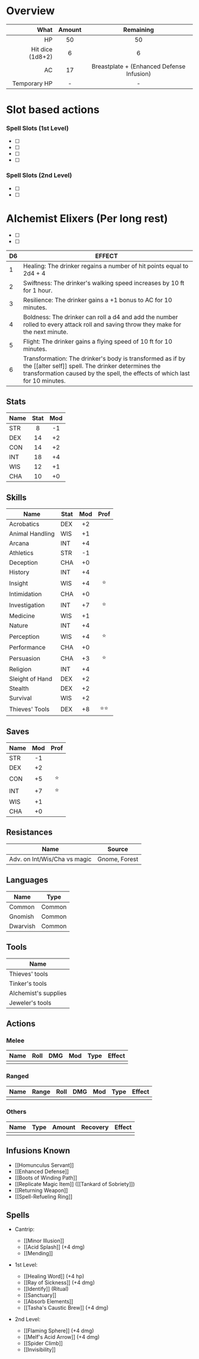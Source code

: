 # Overview
|             What | Amount |                 Remaining                 |
| ----------------:|:------:|:-----------------------------------------:|
|               HP |   50   |                    50                     | 
| Hit dice (1d8+2) |   6    |                     6                     |
|               AC |   17   | Breastplate + (Enhanced Defense Infusion) |
|     Temporary HP |   -    |                     -                     |

# Slot based actions
### Spell Slots (1st Level)
- [ ] 
- [ ] 
- [ ]  
- [ ] 
### Spell Slots (2nd Level)
- [ ] 
- [ ] 

# Alchemist Elixers (Per long rest)
- [ ] 
- [ ] 

| D6  | EFFECT                                                                                                                                                                                    |
| --- | ----------------------------------------------------------------------------------------------------------------------------------------------------------------------------------------- |
| 1   | Healing: The drinker regains a number of hit points equal to 2d4 + 4                                                                                             |
| 2   | Swiftness: The drinker's walking speed increases by 10 ft for 1 hour.                                                                                                                     |
| 3   | Resilience: The drinker gains a +1 bonus to AC for 10 minutes.                                                                                                                            |
| 4   | Boldness: The drinker can roll a d4 and add the number rolled to every attack roll and saving throw they make for the next minute.                                                        |
| 5   | Flight: The drinker gains a flying speed of 10 ft for 10 minutes.                                                                                                                         |
| 6   | Transformation: The drinker's body is transformed as if by the [[alter self]] spell. The drinker determines the transformation caused by the spell, the effects of which last for 10 minutes. |
## Stats
| Name | Stat | Mod |
| ---- |:----:|:---:|
| STR  |  8   | -1  |
| DEX  |  14  | +2  |
| CON  |  14  | +2  |
| INT  |  18  | +4  |
| WIS  |  12  | +1  |
| CHA  |  10  | +0  |

## Skills
| Name            | Stat | Mod |  Prof  |
| --------------- | ---- |:---:|:------:|
| Acrobatics      | DEX  | +2  |        |
| Animal Handling | WIS  | +1  |        |
| Arcana          | INT  | +4  |        |
| Athletics       | STR  | -1  |        |
| Deception       | CHA  | +0  |        |
| History         | INT  | +4  |        |
| Insight         | WIS  | +4  |  ⭐️   |
| Intimidation    | CHA  | +0  |        |
| Investigation   | INT  | +7  |  ⭐️   |
| Medicine        | WIS  | +1  |        |
| Nature          | INT  | +4  |        |
| Perception      | WIS  | +4  |  ⭐️   |
| Performance     | CHA  | +0  |        |
| Persuasion      | CHA  | +3  |  ⭐️   |
| Religion        | INT  | +4  |        |
| Sleight of Hand | DEX  | +2  |        |
| Stealth         | DEX  | +2  |        |
| Survival        | WIS  | +2  |        |
| Thieves' Tools  | DEX  | +8  | ⭐️⭐️ | 

## Saves
| Name | Mod | Prof |
| ---- |:---:|:----:|
| STR  | -1  |      |
| DEX  | +2  |      |
| CON  | +5  | ⭐️  |
| INT  | +7  | ⭐️  |
| WIS  | +1  |      | 
| CHA  | +0  |      |

## Resistances
| Name     | Source  |
|----------|---------|
| Adv. on Int/Wis/Cha vs magic | Gnome, Forest |

## Languages
| Name     | Type   |
| -------- | ------ |
| Common   | Common |
| Gnomish  | Common |
| Dwarvish | Common |

## Tools
| Name                 |
| -------------------- |
| Thieves' tools       |
| Tinker's tools       |
| Alchemist's supplies |
| Jeweler's tools      | 

## Actions
### Melee
| Name | Roll | DMG | Mod | Type | Effect |
| ---- | ---- | --- | --- | ---- | ------ |
|      |      |     |     |      |        |
### Ranged
| Name | Range | Roll | DMG | Mod | Type | Effect |
| ---- | ----- | ---- | --- | --- | ---- | ------ |
|      |       |      |     |     |      |        |
### Others
 | Name | Type | Amount | Recovery | Effect |
 | ---- | ---- | ------ | -------- | ------ |
 |      |      |        |          |        |


## Infusions Known
- [[Homunculus Servant]]
- [[Enhanced Defense]]
- [[Boots of Winding Path]]
- [[Replicate Magic Item]] ([[Tankard of Sobriety]])
- [[Returning Weapon]]
- [[Spell-Refueling Ring]]
## Spells
- Cantrip:
	- [[Minor Illusion]]
	- [[Acid Splash]] (+4 dmg)
	- [[Mending]]

- 1st Level:
	- [[Healing Word]] (+4 hp)
	- [[Ray of Sickness]] (+4 dmg)
	- [[Identify]] (Ritual)
	- [[Sanctuary]]
	- [[Absorb Elements]]
	- [[Tasha's Caustic Brew]] (+4 dmg)

- 2nd Level:
	- [[Flaming Sphere]] (+4 dmg)
	- [[Melf's Acid Arrow]] (+4 dmg)
	- [[Spider Climb]]
	- [[Invisibility]]